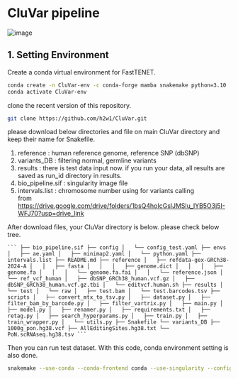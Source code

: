 # CluVar pipeline
![image](https://github.com/user-attachments/assets/5915c4be-ac88-45a0-9a3b-7a3567ef3f0d)


## 1. Setting Environment

Create a conda virtual environment for FastTENET.

```bash
conda create -n CluVar-env -c conda-forge mamba snakemake python=3.10
conda activate CluVar-env 
```

clone the recent version of this repository.
```bash
git clone https://github.com/h2w1/CluVar.git
```
please download below directories and file on main CluVar directory and keep their name for Snakefile. 

1) reference : human reference genome, reference SNP (dbSNP) 
2) variants_DB : filtering normal, germline variants
3) results : there is test data input now. if you run your data, all results are saved as run_id directory in results.
4) bio_pipeline.sif : singularity image file
5) intervals.list :  chromosome number using for variants calling  
from https://drive.google.com/drive/folders/1bsQ4hoIcGslJMSlu_IYB5O3j5I-WFJ70?usp=drive_link

After download files, your CluVar directory is below. please check below tree.

<pre><code>``` ├── bio_pipeline.sif ├── config │   └── config_test.yaml ├── envs │   ├── ae.yaml │   ├── minimap2.yaml │   └── python.yaml ├── intervals.list ├── README.md ├── reference │   ├── refdata-gex-GRCh38-2024-A │   │   ├── fasta │   │   │   ├── genome.dict │   │   │   ├── genome.fa │   │   │   └── genome.fa.fai │   │   └── reference.json │   └── ref_vcf_human │   ├── dbSNP_GRCh38_human.vcf.gz │   ├── dbSNP_GRCh38_human.vcf.gz.tbi │   └── editvcf.human.sh ├── results │   └── test │   └── raw │   ├── test.bam │   └── test.barcodes.tsv ├── scripts │   ├── convert_mtx_to_tsv.py │   ├── dataset.py │   ├── filter_bam_by_barcode.py │   ├── filter_vartrix.py │   ├── main.py │   ├── model.py │   ├── renamer.py │   ├── requirements.txt │   ├── retag.py │   ├── search_hyperparams.py │   ├── train.py │   ├── train_wrapper.py │   └── utils.py ├── Snakefile └── variants_DB ├── 1000g_pon.hg38.vcf ├── AllEditingSites.hg38.txt └── PoN.scRNAseq.hg38.tsv ``` </code></pre>


Then you can run test dataset. 
With this code, conda environment setting is also done.

```bash
snakemake --use-conda --conda-frontend conda --use-singularity --configfile config/config_test.yaml  --cores 12
```



